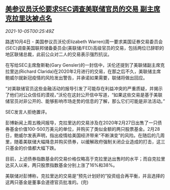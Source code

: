 <!--1633393864000-->
[美参议员沃伦要求SEC调查美联储官员的交易 副主席克拉里达被点名](https://cn.reuters.com/article/usa-senator-fed-1004-mon-idCNKBS2GV00V)
------

<div><i>2021-10-05T00:25:49Z</i></div><p>路透10月4日 - 美国参议员沃伦(Elizabeth Warren)周一要求美国证券交易委员会(SEC)调查美国联邦储备委员会(美联储/FED)高级官员的交易，包括两位已辞职的地区联储总裁，此前公众对二人的交易表示强烈抗议。</p><p>在写给SEC主席詹斯勒(Gary Gensler)的一封信中，沃伦还提到了美联储副主席克拉里达(Richard Clarida)在2020年2月进行的交易，在那之后不久，美联储主席鲍威尔就新冠疫情的风险发出警告，并承诺如果需要，联储将做出回应。</p><p>“对美联储官员这些金融活动的报导引发了可能存在利益冲突的严重质疑，并揭示了他们对公众信任的漠视，”沃伦在这封公开信中写道，“如果这些交易是基于美联储官员对非公开的、能够影响市场走势的信息的了解，那么它们可能是非法活动。”</p><p>SEC发言人拒绝置评。</p><p>彭博新闻上周五晚间报导，克拉里达的交易涉及在2020年2月27日出售了一只债券基金价值100-500万美元的单位，并购买了类似金额的两只股票基金。2月28日，鲍威尔发表声明，指出疫情给美国经济带来“不断演变”的风险。在随后的几周里，随着美联储大幅降息并购买债券，以缓解政府强制关闭企业造成的打击，这三只基金的价值都大幅下跌。</p><p>目前，上述债券指数基金的交易价格仅略高于克拉里达出售时的水平；而自克拉里达买入以来，两只股票指数基金分别上涨了16%和38%。</p><p>美联储对彭博称，克拉里达的交易是“预先计划好的”投资组合再平衡，并且选择的这两只基金是董事会道德官员批准的。(完)</p>
